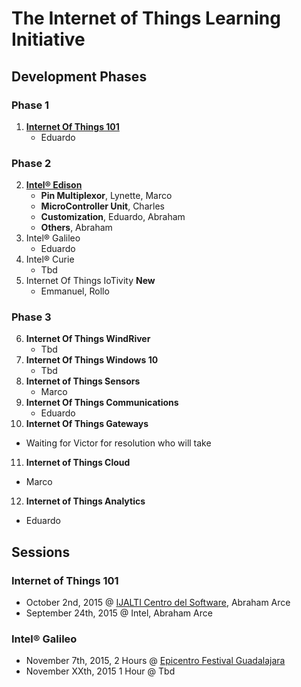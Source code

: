 The Internet of Things Learning Initiative
==

## Development Phases

### Phase 1
1. [**Internet Of Things 101**](https://theiotlearninginitiative.gitbooks.io/internetofthings101/)
   - Eduardo

### Phase 2
2. [**Intel® Edison**](https://theiotlearninginitiative.gitbooks.io/inteledison/)
   - **Pin Multiplexor**, Lynette, Marco
   - **MicroController Unit**, Charles
   - **Customization**, Eduardo, Abraham
   - **Others**, Abraham
3. Intel® Galileo
   - Eduardo
4. Intel® Curie
   - Tbd
5. Internet Of Things IoTivity **New**
   - Emmanuel, Rollo

### Phase 3
6. **Internet Of Things WindRiver**
   - Tbd
7. **Internet Of Things Windows 10**
   - Tbd
8. **Internet of Things Sensors**
   - Marco
9. **Internet Of Things Communications**
   - Eduardo
10. **Internet Of Things Gateways**
   -  Waiting for Victor for resolution who will take
11. **Internet of Things Cloud**
   - Marco
12. **Internet of Things Analytics**
   - Eduardo

## Sessions

### Internet of Things 101
- October 2nd, 2015 @ [IJALTI Centro del Software](http://ijalti.org.mx/parque/centro-del-software/), Abraham Arce
- September 24th, 2015 @ Intel, Abraham Arce

### Intel® Galileo
- November 7th, 2015, 2 Hours @ [Epicentro Festival Guadalajara](http://www.epicentrofestival.com/)
- November XXth, 2015 1 Hour @ Tbd
